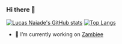 ### Hi there 👋
[![Lucas Naiade's GitHub stats](https://github-readme-stats.vercel.app/api?username=lucasnsa&count_private=true&show_icons=true)](https://github.com/anuraghazra/github-readme-stats)
[![Top Langs](https://github-readme-stats.vercel.app/api/top-langs/?username=lucasnsa&layout=compact)](https://github.com/anuraghazra/github-readme-stats)

- 🔭 I’m currently working on [Zambiee](https://zambiee.com.br)
<!--
**lucasnsa/lucasnsa** is a ✨ _special_ ✨ repository because its `README.md` (this file) appears on your GitHub profile.

Here are some ideas to get you started:

- 🔭 I’m currently working on ...
- 🌱 I’m currently learning ...
- 👯 I’m looking to collaborate on ...
- 🤔 I’m looking for help with ...
- 💬 Ask me about ...
- 📫 How to reach me: ...
- 😄 Pronouns: ...
- ⚡ Fun fact: ...
-->

